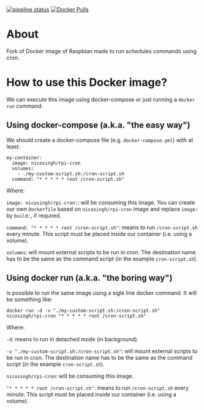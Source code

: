 [![pipeline status](https://gitlab.com/nicosingh/rpi-cron/badges/master/pipeline.svg)](https://gitlab.com/nicosingh/rpi-cron/commits/master) [![Docker Pulls](https://img.shields.io/docker/pulls/nicosingh/rpi-cron.svg)](https://hub.docker.com/r/nicosingh/rpi-cron/)

# About

Fork of Docker image of Raspbian made to run schedules commands using cron.

# How to use this Docker image?

We can execute this image using docker-compose or just running a `docker run` command.

## Using docker-compose (a.k.a. "the easy way")

We should create a docker-compose file (e.g. `docker-compose.yml`) with at least:

```
my-container:
  image: nicosingh/rpi-cron
  volumes:
    - ./my-custom-script.sh:/cron-script.sh
  command: "* * * * * root /cron-script.sh"
```

Where:

`image: nicosingh/rpi-cron:`: will be consuming this image. You can create our own `Dockerfile` based on `nicosingh/rpi-cron` image and replace `image:` by `build:`, if required.

`command: "* * * * * root /cron-script.sh"`: means to run `/cron-script.sh` every minute. This script must be placed inside our container (i.e. using a volume).

`volumes`: will mount external scripts to be run in cron. The destination name has to be the same as the command script (in the example `cron-script.sh`).

## Using docker run (a.k.a. "the boring way")

Is possible to run the same image using a sigle line docker command. It will be something like:

`docker run -d -v "./my-custom-script.sh:/cron-script.sh" nicosingh/rpi-cron "* * * * * root /cron-script.sh"`

Where:

`-d`: means to run in detached mode (in background).

`-v "./my-custom-script.sh:/cron-script.sh"`: will mount external scripts to be run in cron. The destination name has to be the same as the command script (in the example `cron-script.sh`).

`nicosingh/rpi-cron`: will be consuming this image.

`"* * * * * root /cron-script.sh"`: means to run `/cron-script.sh` every minute. This script must be placed inside our container (i.e. using a volume).
